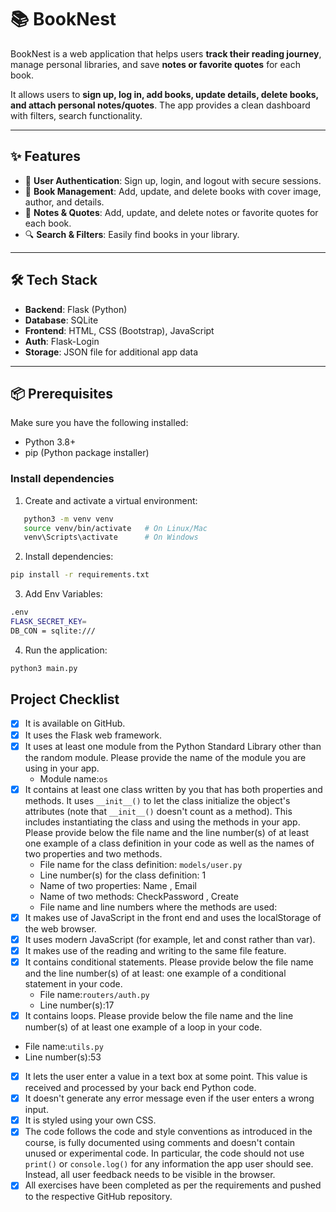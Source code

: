 # 📚 BookNest

BookNest is a web application that helps users **track their reading journey**, manage personal libraries, and save **notes or favorite quotes** for each book.

It allows users to **sign up, log in, add books, update details, delete books, and attach personal notes/quotes**. The app provides a clean dashboard with filters, search functionality.

---

## ✨ Features

- 🔑 **User Authentication**: Sign up, login, and logout with secure sessions.
- 📖 **Book Management**: Add, update, and delete books with cover image, author, and details.
- 📝 **Notes & Quotes**: Add, update, and delete notes or favorite quotes for each book.
- 🔍 **Search & Filters**: Easily find books in your library.



---

## 🛠️ Tech Stack

- **Backend**: Flask (Python)
- **Database**: SQLite
- **Frontend**: HTML, CSS (Bootstrap), JavaScript
- **Auth**: Flask-Login
- **Storage**: JSON file for additional app data

---

## 📦 Prerequisites

Make sure you have the following installed:

- Python 3.8+
- pip (Python package installer)

### Install dependencies

1. Create and activate a virtual environment:

```bash
   python3 -m venv venv
   source venv/bin/activate   # On Linux/Mac
   venv\Scripts\activate      # On Windows
```

2. Install dependencies:

```bash
pip install -r requirements.txt
```

3. Add Env Variables:

```bash
.env
FLASK_SECRET_KEY=
DB_CON = sqlite:///
```

4. Run the application:

```bash
python3 main.py
```

## Project Checklist

- [x] It is available on GitHub.
- [x] It uses the Flask web framework.
- [x] It uses at least one module from the Python Standard Library other than the random module.
      Please provide the name of the module you are using in your app.
  - Module name:`os`
- [x] It contains at least one class written by you that has both properties and methods. It uses `__init__()` to let the class initialize the object's attributes (note that `__init__()` doesn't count as a method). This includes instantiating the class and using the methods in your app.
      Please provide below the file name and the line number(s) of at least one example of a class definition in your code as well as the names of two properties and two methods.
  - File name for the class definition: `models/user.py`
  - Line number(s) for the class definition: 1
  - Name of two properties: Name , Email
  - Name of two methods: CheckPassword , Create
  - File name and line numbers where the methods are used:
- [x] It makes use of JavaScript in the front end and uses the localStorage of the web browser.
- [x] It uses modern JavaScript (for example, let and const rather than var).
- [x] It makes use of the reading and writing to the same file feature.
- [x] It contains conditional statements. Please provide below the file name and the line number(s) of at least:
      one example of a conditional statement in your code.
  - File name:`routers/auth.py`
  - Line number(s):17
- [x] It contains loops. Please provide below the file name
      and the line number(s) of at least
      one example of a loop in your code.
- File name:`utils.py`
- Line number(s):53
- [x] It lets the user enter a value in a text box at some
      point.
      This value is received and processed by your back end
      Python code.
- [x] It doesn't generate any error message even if the user
      enters a wrong input.
- [x] It is styled using your own CSS.
- [x] The code follows the code and style conventions as
      introduced in the course, is fully documented using comments
      and doesn't contain unused or experimental code.
      In particular, the code should not use `print()` or
      `console.log()` for any information the app user should see.
      Instead, all user feedback needs to be visible in the
      browser.
- [x] All exercises have been completed as per the
      requirements and pushed to the respective GitHub repository.

```

```

